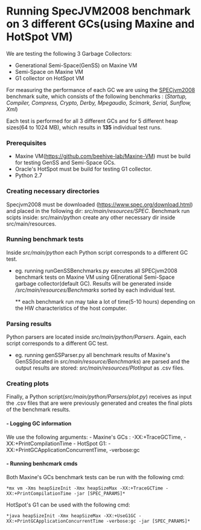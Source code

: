 # Running SpecJVM2008 benchmark on 3 different GCs(using Maxine and HotSpot VM)

We are testing the following 3 Garbage Collectors:

  - Generational Semi-Space(GenSS) on Maxine VM
  - Semi-Space on Maxine VM
  - G1 collector on HotSpot VM

For measuring the performance of each GC we are using the [SPECjvm2008](https://www.spec.org/jvm2008/) benchmark suite, which consists of the following benchmarks :
  (*Startup, Compiler, Compress, Crypto, Derby, Mpegaudio, Scimark, Serial, Sunflow, Xml*)

Each test is performed for all 3 different GCs and for 5 different heap sizes(64 to 1024 MB), which results in **135** 
individual test runs.

### Prerequisites

 - Maxine VM(https://github.com/beehive-lab/Maxine-VM) must be build for testing GenSS and Semi-Space GCs.
 - Oracle's HotSpot must be build for testing G1 collector.
 - Python 2.7

### Creating necessary directories

Specjvm2008 must be downloaded (https://www.spec.org/download.html) and placed in the following dir: *src/main/resources/SPEC*. Benchmark run scipts inside:  src/main/python create any other necessary dir inside src/main/resources.

### Running benchmark tests

Inside *src/main/python* each Python script corresponds to a different GC test.

 - eg. running runGenSSBenchmarks.py executes all SPECjvm2008 benchmark tests on Maxine VM using GEnerational Semi-Space garbage
   collector(default GC). Results will be generated inside */src/main/resources/Benchmarks* sorted by each individual test.
   
   ** each benchmark run may take a lot of time(5-10 hours) depending on the HW characteristics of the host computer.
   
### Parsing results

  Python parsers are located inside *src/main/python/Parsers*. Again, each script corresponds to a different GC test.
  
  - eg. running genSSParser.py all benchmark results of Maxine's GenSS(located in *src/main/resource/Benchmarks*) are parsed
  and the output results are stored: *src/main/resources/PlotInput* as .csv files.
  
 
### Creating plots

  Finally, a Python script(*src/main/python/Parsers/plot.py*) receives as input the .csv files that are were previously generated and creates the final plots of the benchmark results.  
  
####  - Logging GC information
  We use the following arguments:
    - Maxine's GCs : -XX:+TraceGCTime, -XX:+PrintCompilationTime
    - HotSpot G1: -XX:+PrintGCApplicationConcurrentTime, -verbose:gc
    
#### - Running benhcmark cmds
  
  Both Maxine's GCs benchmark tests can be run with the following cmd:
  
    *mx vm -Xms heapSizeInit -Xmx heapSizeMax -XX:+TraceGCTime -XX:+PrintCompilationTime -jar [SPEC_PARAMS]*
   
  HotSpot's G1 can be used with the following cmd:
  
    *java heapSizeInit -Xmx heapSizeMax -XX:+UseG1GC -XX:+PrintGCApplicationConcurrentTime -verbose:gc -jar [SPEC_PARAMS]*
   
